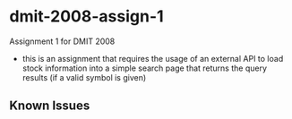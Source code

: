 # dmit-2008-assign-1
Assignment 1 for DMIT 2008
- this is an assignment that requires the usage of an external API to load stock information into a simple search page that returns the query results (if a valid symbol is given)

## Known Issues